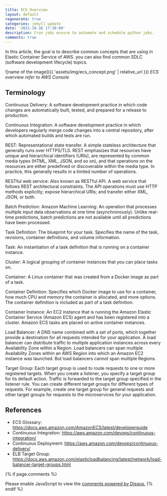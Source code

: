 ```yaml
---
title: ECS Overview
layout: default
regenerate: true
categories: jekyll update
date: '2021-10-16 17:30:00'
description: Cron jobs ensure to automate and schedule python jobs.
comments: true
---
```


In this article, the goal is to describe common concepts that are using in Elastic Container Service of AWS. you can also find common SDLC (software development lifecycle) topics.

![name of the image]({{ 'assets/img/ecs_concept.png' | relative_url }}) 
*ECS overview refer to AWS Console*


## Terminology
Continuous Delivery: A software development practice in which code changes are automatically built, tested, and prepared for a release to production.

Continuous Integration: A software development practice in which developers regularly merge code changes into a central repository, after which automated builds and tests are run.

REST: Representational state transfer. A simple stateless architecture that generally runs over HTTPS/TLS. REST emphasizes that resources have unique and hierarchical identifiers (URIs), are represented by common media types (HTML, XML, JSON, and so on), and that operations on the resources are either predefined or discoverable within the media type. In practice, this generally results in a limited number of operations.


RESTful web service: Also known as RESTful API. A web service that follows REST architectural constraints. The API operations must use HTTP methods explicitly; expose hierarchical URIs; and transfer either XML, JSON, or both.

Batch Prediction: Amazon Machine Learning: An operation that processes multiple input data observations at one time (asynchronously). Unlike real-time predictions, batch predictions are not available until all predictions have been processed.


Task Definition: The blueprint for your task. Specifies the name of the task, revisions, container definitions, and volume information.

Task: An instantiation of a task definition that is running on a container instance.

Cluster:  A logical grouping of container instances that you can place tasks on.

Container: A Linux container that was created from a Docker image as part of a task.

Container Definition: Specifies which Docker image to use for a container, how much CPU and memory the container is allocated, and more options. The container definition is included as part of a task definition.

Container Instance: An EC2 instance that is running the Amazon Elastic Container Service (Amazon ECS) agent and has been registered into a cluster. Amazon ECS tasks are placed on active container instances.

Load Balancer: A DNS name combined with a set of ports, which together provide a destination for all requests intended for your application. A load balancer can distribute traffic to multiple application instances across every Availability Zone within a Region. Load balancers can span multiple Availability Zones within an AWS Region into which an Amazon EC2 instance was launched. But load balancers cannot span multiple Regions.

Target Group: Each target group is used to route requests to one or more registered targets. When you create a listener, you specify a target group for its default action. Traffic is forwarded to the target group specified in the listener rule. You can create different target groups for different types of requests. For example, create one target group for general requests and other target groups for requests to the microservices for your application.



## References
- ECS Glossary: https://docs.aws.amazon.com/AmazonECS/latest/developerguide
- Continuous Integration: https://aws.amazon.com/devops/continuous-integration/
- Continuous Deployment: https://aws.amazon.com/devops/continuous-delivery/
- ELB Target Group: https://docs.aws.amazon.com/elasticloadbalancing/latest/network/load-balancer-target-groups.html

{% if page.comments %} 
<div id="disqus_thread"></div>
<script>
    /**
    *  RECOMMENDED CONFIGURATION VARIABLES: EDIT AND UNCOMMENT THE SECTION BELOW TO INSERT DYNAMIC VALUES FROM YOUR PLATFORM OR CMS.
    *  LEARN WHY DEFINING THESE VARIABLES IS IMPORTANT: https://disqus.com/admin/universalcode/#configuration-variables    */
    /*
    var disqus_config = function () {
    this.page.url = PAGE_URL;  // Replace PAGE_URL with your page's canonical URL variable
    this.page.identifier = PAGE_IDENTIFIER; // Replace PAGE_IDENTIFIER with your page's unique identifier variable
    };
    */
    (function() { // DON'T EDIT BELOW THIS LINE
    var d = document, s = d.createElement('script');
    s.src = 'https://blog-umutykaya-com.disqus.com/embed.js';
    s.setAttribute('data-timestamp', +new Date());
    (d.head || d.body).appendChild(s);
    })();
</script>
<noscript>Please enable JavaScript to view the <a href="https://disqus.com/?ref_noscript">comments powered by Disqus.</a></noscript>
{% endif %}
